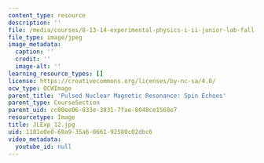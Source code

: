 ```yaml
---
content_type: resource
description: ''
file: /media/courses/8-13-14-experimental-physics-i-ii-junior-lab-fall-2016-spring-2017/1181e0e068a935a6066192580c02dbc6_JLExp_12.jpg
file_type: image/jpeg
image_metadata:
  caption: ''
  credit: ''
  image-alt: ''
learning_resource_types: []
license: https://creativecommons.org/licenses/by-nc-sa/4.0/
ocw_type: OCWImage
parent_title: 'Pulsed Nuclear Magnetic Resonance: Spin Echoes'
parent_type: CourseSection
parent_uid: cc00ee06-833e-3831-7fae-8048ce1568e7
resourcetype: Image
title: JLExp_12.jpg
uid: 1181e0e0-68a9-35a6-0661-92580c02dbc6
video_metadata:
  youtube_id: null
---
```

